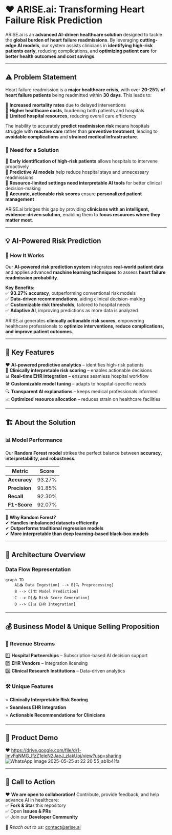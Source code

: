 # ❤️ ARISE.ai: Transforming Heart Failure Risk Prediction  

ARISE.ai is an **advanced AI-driven healthcare solution** designed to tackle the **global burden of heart failure readmissions**. By leveraging **cutting-edge AI models**, our system assists clinicians in **identifying high-risk patients early**, reducing complications, and **optimizing patient care** for **better health outcomes and cost savings**.

---

## ⚠️ Problem Statement  
Heart failure readmission is a **major healthcare crisis**, with over **20-25% of heart failure patients** being readmitted within **30 days**. This leads to:

🔴 **Increased mortality rates** due to delayed interventions  
🔴 **Higher healthcare costs**, burdening both patients and hospitals  
🔴 **Limited hospital resources**, reducing overall care efficiency  

The inability to accurately **predict readmission risk** means hospitals struggle with **reactive care** rather than **preventive treatment**, leading to **avoidable complications** and **strained medical infrastructure**.

### 🔎 Need for a Solution  
🔹 **Early identification of high-risk patients** allows hospitals to intervene proactively  
🔹 **Predictive AI models** help reduce hospital stays and unnecessary readmissions  
🔹 **Resource-limited settings need interpretable AI tools** for better clinical decision-making  
🔹 **Accurate, actionable risk scores** ensure **personalized patient management**  

ARISE.ai bridges this gap by providing **clinicians with an intelligent, evidence-driven solution**, enabling them to **focus resources where they matter most**.

---

## 💡 AI-Powered Risk Prediction  
### **🦾 How It Works**  
Our **AI-powered risk prediction system** integrates **real-world patient data** and applies advanced **machine learning techniques** to assess **heart failure readmission probability**.  

**Key Benefits:**  
✅ **93.27% accuracy**, outperforming conventional risk models  
✅ **Data-driven recommendations**, aiding clinical decision-making  
✅ **Customizable risk thresholds**, tailored to hospital needs  
✅ **Adaptive AI**, improving predictions as more data is analyzed  

ARISE.ai generates **clinically actionable risk scores**, empowering healthcare professionals to **optimize interventions, reduce complications, and improve patient outcomes**.

---

## 🎯 Key Features  
❤️ **AI-powered predictive analytics** – identifies high-risk patients  
🧠 **Clinically interpretable risk scoring** – enables actionable decisions  
📊 **Real-time EHR integration** – ensures seamless hospital workflow  
🛠 **Customizable model tuning** – adapts to hospital-specific needs  
🔍 **Transparent AI explanations** – keeps medical professionals informed  
📈 **Optimized resource allocation** – reduces strain on healthcare facilities  

---

## 🏗️ About the Solution  
### **📊 Model Performance**  
Our **Random Forest model** strikes the perfect balance between **accuracy, interpretability, and robustness**.  

| Metric      | Score |
|------------|------|
| **Accuracy**  | 93.27% |
| **Precision** | 91.85% |
| **Recall**    | 92.30% |
| **F1-Score**  | 92.07% |

🔄 **Why Random Forest?**  
✔ **Handles imbalanced datasets efficiently**  
✔ **Outperforms traditional regression models**  
✔ **More interpretable than deep learning-based black-box models**  

---

## 🔧 Architecture Overview  
### **Data Flow Representation**  

```mermaid
graph TD
    A[📥 Data Ingestion] --> B[🔍 Preprocessing]
    B --> C[🏗️ Model Prediction]
    C --> D[📤 Risk Score Generation]
    D --> E[📊 EHR Integration]
```

---

## 💰 Business Model & Unique Selling Proposition  
### **🌟 Revenue Streams**  
1️⃣ **Hospital Partnerships** – Subscription-based AI decision support  
2️⃣ **EHR Vendors** – Integration licensing  
3️⃣ **Clinical Research Institutions** – Data-driven analytics  

### **🛠️ Unique Features**  
⭐ **Clinically Interpretable Risk Scoring**  
⭐ **Seamless EHR Integration**  
⭐ **Actionable Recommendations for Clinicians**  

---

## 🎥 Product Demo  
❤️ https://drive.google.com/file/d/1-ImvFqNMG_lfzZ1eleN2JaeJ_zIakUoj/view?usp=sharing
![WhatsApp Image 2025-05-25 at 22 20 55_ab1b41fa](https://github.com/user-attachments/assets/4a60b2f8-1038-44ca-8232-d23fd95358f2)
  

---

## 🤝 Call to Action  
❤️ **We are open to collaboration!** Contribute, provide feedback, and help advance AI in healthcare:  
✅ **Fork & Star** this repository  
✅ Open **Issues & PRs**  
✅ Join our **Developer Community**  

📧 *Reach out to us:* [contact@arise.ai](mailto:contact@arise.ai)
